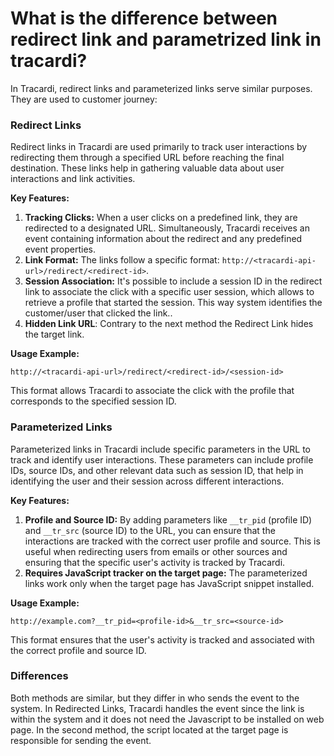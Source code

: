 # What is the difference between redirect link and parametrized link in tracardi?


In Tracardi, redirect links and parameterized links serve similar purposes. They are used to customer journey:

### Redirect Links

Redirect links in Tracardi are used primarily to track user interactions by redirecting them through a specified URL
before reaching the final destination. These links help in gathering valuable data about user interactions and link
activities.

**Key Features:**

1. **Tracking Clicks:** When a user clicks on a predefined link, they are redirected to a designated URL.
   Simultaneously, Tracardi receives an event containing information about the redirect and any predefined event
   properties.
2. **Link Format:** The links follow a specific format: `http://<tracardi-api-url>/redirect/<redirect-id>`.
3. **Session Association:** It's possible to include a session ID in the redirect link to associate the click with a
   specific user session, which allows to retrieve a profile that started the session. This way system identifies the customer/user that clicked the link..
4. **Hidden Link URL**: Contrary to the next method the Redirect Link hides the target link.

**Usage Example:**

```plaintext
http://<tracardi-api-url>/redirect/<redirect-id>/<session-id>
```

This format allows Tracardi to associate the click with the profile that corresponds to the specified session ID.

### Parameterized Links

Parameterized links in Tracardi include specific parameters in the URL to track and identify user interactions. 
These parameters can include profile IDs, source IDs, and other relevant data such as session ID, that help in identifying the
user and their session across different interactions.

**Key Features:**

1. **Profile and Source ID:** By adding parameters like `__tr_pid` (profile ID) and `__tr_src` (source ID) to the URL,
   you can ensure that the interactions are tracked with the correct user profile and source. This is useful when redirecting users from emails or other sources and ensuring that the
   specific user's activity is tracked by Tracardi.
2. **Requires JavaScript tracker on the target page:** The parameterized links work only when the target page has JavaScript snippet installed.

**Usage Example:**

```plaintext
http://example.com?__tr_pid=<profile-id>&__tr_src=<source-id>
```

This format ensures that the user's activity is tracked and associated with the correct profile and source ID.

### Differences

Both methods are similar, but they differ in who sends the event to the system. In Redirected Links, Tracardi handles
the event since the link is within the system and it does not need the Javascript to be installed on web page. In the second method, the script located at the target page is
responsible for sending the event.
